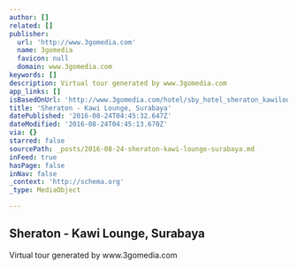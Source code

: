 ```yaml
---
author: []
related: []
publisher:
  url: 'http://www.3gomedia.com'
  name: 3gomedia
  favicon: null
  domain: www.3gomedia.com
keywords: []
description: Virtual tour generated by www.3gomedia.com
app_links: []
isBasedOnUrl: 'http://www.3gomedia.com/hotel/sby_hotel_sheraton_kawilounge.html'
title: 'Sheraton - Kawi Lounge, Surabaya'
datePublished: '2016-08-24T04:45:32.647Z'
dateModified: '2016-08-24T04:45:13.670Z'
via: {}
starred: false
sourcePath: _posts/2016-08-24-sheraton-kawi-lounge-surabaya.md
inFeed: true
hasPage: false
inNav: false
_context: 'http://schema.org'
_type: MediaObject

---
```

<article style=""><h1>Sheraton - Kawi Lounge, Surabaya</h1><p>Virtual tour generated by www.3gomedia.com</p></article>